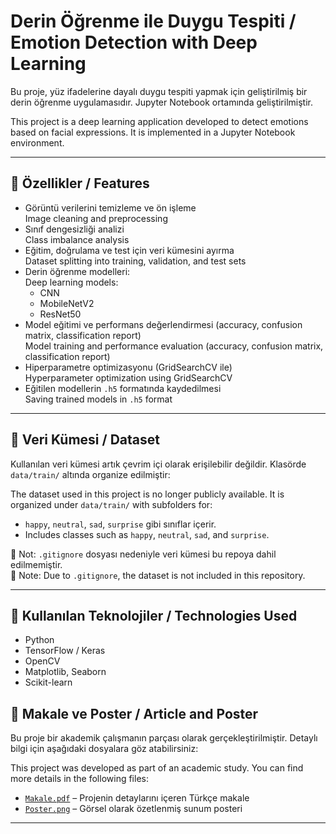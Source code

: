 # Derin Öğrenme ile Duygu Tespiti / Emotion Detection with Deep Learning

Bu proje, yüz ifadelerine dayalı duygu tespiti yapmak için geliştirilmiş bir derin öğrenme uygulamasıdır. Jupyter Notebook ortamında geliştirilmiştir.

This project is a deep learning application developed to detect emotions based on facial expressions. It is implemented in a Jupyter Notebook environment.

---

## 🚀 Özellikler / Features

- Görüntü verilerini temizleme ve ön işleme  
  Image cleaning and preprocessing  
- Sınıf dengesizliği analizi  
  Class imbalance analysis  
- Eğitim, doğrulama ve test için veri kümesini ayırma  
  Dataset splitting into training, validation, and test sets  
- Derin öğrenme modelleri:  
  Deep learning models:
  - CNN  
  - MobileNetV2  
  - ResNet50  
- Model eğitimi ve performans değerlendirmesi (accuracy, confusion matrix, classification report)  
  Model training and performance evaluation (accuracy, confusion matrix, classification report)  
- Hiperparametre optimizasyonu (GridSearchCV ile)  
  Hyperparameter optimization using GridSearchCV  
- Eğitilen modellerin `.h5` formatında kaydedilmesi  
  Saving trained models in `.h5` format

---

## 📁 Veri Kümesi / Dataset

Kullanılan veri kümesi artık çevrim içi olarak erişilebilir değildir. Klasörde `data/train/` altında organize edilmiştir:

The dataset used in this project is no longer publicly available. It is organized under `data/train/` with subfolders for:

- `happy`, `neutral`, `sad`, `surprise` gibi sınıflar içerir.  
- Includes classes such as `happy`, `neutral`, `sad`, and `surprise`.

📌 Not: `.gitignore` dosyası nedeniyle veri kümesi bu repoya dahil edilmemiştir.  
📌 Note: Due to `.gitignore`, the dataset is not included in this repository.

---

## 🧠 Kullanılan Teknolojiler / Technologies Used

- Python  
- TensorFlow / Keras  
- OpenCV  
- Matplotlib, Seaborn  
- Scikit-learn  


## 📄 Makale ve Poster / Article and Poster

Bu proje bir akademik çalışmanın parçası olarak gerçekleştirilmiştir. Detaylı bilgi için aşağıdaki dosyalara göz atabilirsiniz:

This project was developed as part of an academic study. You can find more details in the following files:

- [`Makale.pdf`](./Makale.pdf) – Projenin detaylarını içeren Türkçe makale  
- [`Poster.png`](./Poster.png) – Görsel olarak özetlenmiş sunum posteri
---
